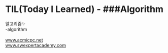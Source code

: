 # TIL(Today I Learned) - ###Algorithm
  알고리즘:sparkles:</br>
-algorithm<br/><br/>
www.acmicpc.net<br/>
www.swexpertacademy.com
